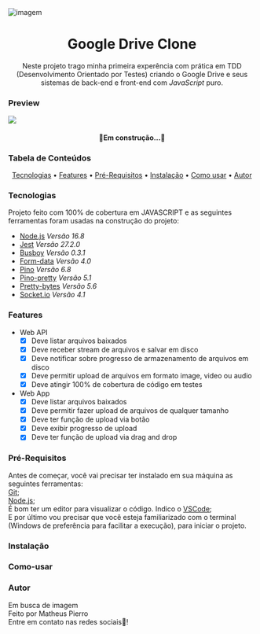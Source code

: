 <img alt="imagem" src="https://user-images.githubusercontent.com/81262972/134824516-c902364d-efce-4c80-a813-2a851d604a4c.png" />

<h1 align="center">Google Drive Clone</h1>

<p align="center">Neste projeto trago minha primeira experência com prática em TDD (Desenvolvimento Orientado por Testes) criando o Google Drive e seus sistemas de back-end e front-end com <em>JavaScript</em> puro.</p>

<h3> Preview </h3>

![](./resources/demo.gif)

<h4 align="center"> 
	🚧Em construção...🚧
</h4>

<h3>Tabela de Conteúdos</h3>
<p align="center">
<a href="#tecnologias">Tecnologias</a> •
<a href="#features">Features</a> •
<a href="#pré-requisitos">Pré-Requisitos</a> •
<a href="#instalação">Instalação</a> •
<a href="#como-usar">Como usar</a> •
<a href="#autor">Autor</a>
</p>

### Tecnologias

Projeto feito com 100% de cobertura em JAVASCRIPT e as seguintes ferramentas foram usadas na construção do projeto:

- [Node.js](https://nodejs.org/en/) *Versão 16.8*
- [Jest](https://jestjs.io/) *Versão 27.2.0*
- [Busboy](https://www.npmjs.com/package/busboy) *Versão 0.3.1*
- [Form-data](https://developer.mozilla.org/en-US/docs/Web/API/FormData) *Versão 4.0*
- [Pino](https://www.npmjs.com/package/pino) *Versão 6.8*
- [Pino-pretty](https://www.npmjs.com/package/pino-pretty) *Versão 5.1*
- [Pretty-bytes](https://www.npmjs.com/package/pretty-bytes) *Versão 5.6*
- [Socket.io](https://socket.io/) *Versão 4.1*

### Features
- Web API
    - [X] Deve listar arquivos baixados
    - [X] Deve receber stream de arquivos e salvar em disco 
    - [X] Deve notificar sobre progresso de armazenamento de arquivos em disco 
    - [X] Deve permitir upload de arquivos em formato image, video ou audio
    - [X] Deve atingir 100% de cobertura de código em testes

- Web App 
    - [X] Deve listar arquivos baixados
    - [X] Deve permitir fazer upload de arquivos de qualquer tamanho
    - [X] Deve ter função de upload via botão
    - [X] Deve exibir progresso de upload 
    - [X] Deve ter função de upload via drag and drop

### Pré-Requisitos

Antes de começar, você vai precisar ter instalado em sua máquina as seguintes ferramentas:<br>
[Git](https://git-scm.com); <br>
[Node.js](https://nodejs.org/en/); <br> 
É bom ter um editor para visualizar o código. Indico o [VSCode](https://code.visualstudio.com/); <br>
E por último vou precisar que você esteja familiarizado com o terminal (Windows de preferência para facilitar a execução), para iniciar o projeto.

### Instalação

### Como-usar

### Autor
Em busca de imagem <br>
Feito por Matheus Pierro <br>
Entre em contato nas redes sociais👋!
